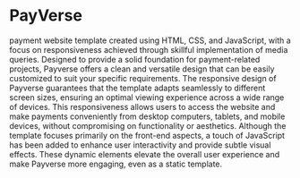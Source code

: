 # PayVerse
payment website template created using HTML, CSS, and JavaScript, with a focus on responsiveness achieved through skillful implementation of media queries. 
Designed to provide a solid foundation for payment-related projects, Payverse offers a clean and versatile design that can be easily customized to suit your specific requirements. The responsive design of Payverse guarantees that the template adapts seamlessly to different screen sizes, ensuring an optimal viewing experience across a wide range of devices. This responsiveness allows users to access the website and make payments conveniently from desktop computers, tablets, and mobile devices, without compromising on functionality or aesthetics. Although the template focuses primarily on the front-end aspects, a touch of JavaScript has been added to enhance user interactivity and provide subtle visual effects. These dynamic elements elevate the overall user experience and make Payverse more engaging, even as a static template.
